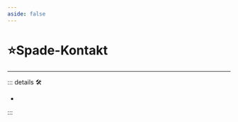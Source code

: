 ```yaml
---
aside: false
---
```

# ⭐<labor>Spade</labor>-Kontakt

---

<!-- =================================================== -->
<!-- =================================================== -->
<!-- =================================================== -->
<!-- =================================================== -->
<!-- =================================================== -->
::: details 🛠

-

:::
